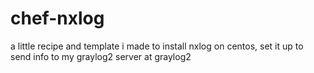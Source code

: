 chef-nxlog
==========

a little recipe and template i made to install nxlog on centos, set it up to send info to my graylog2 server at graylog2
